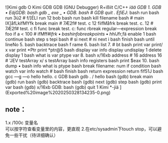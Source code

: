 ![Kimi gdb O Kimi GDB GDB (GNU Debugger) R+ißiit C/C++ *iää GDB 1. GDB • EäjGDB: bash gdb _ exe _ • GDB. bash # GDB quit . EfiEJ*: bash run bash run 3ü2 # f/]ÉLI run 12 bob bash run bash kill filename bash # main IX]åfLkifMYfk break main # 7Æ2f# test. c 12 fiifMåfrk break test. c. 12 # 7Æ2f# test. c fi func break test. c: func rbreak regular—expression break foo if a < 100 # ifMff#I$frk • bash info breakpoints • hhlJ%k: bash # info break delete 2 # 2 É9Yf,fä delete clear # bash disable 1 # 1 É91$fr,fä enable 1 bash continue bash step s tepi bash # si next # ni next i bash finish bash until lineNo 5. bash backtrace bash f rame 6. bash list 7. # bt bash print var print/ x var print *Ptr print *ptr@5 bash display var info display undisplay 1 delete display 1 bash what is var ptype var 8. bash x/16xb address # 16 address 16 # 'JEV testArray x/ s testArray bash info registers bash print $eax 10. bash dump • bash info what is ptype bash break filename: num if condition bash watch var info watch # bash finish bash return expression return fif51J bash gcc —g —o hello hello. c GDB bash gdb . / hello bash (gdb) break main (gdb) run bash (gdb) backtrace bash (gdb) next (gdb) step bash (gdb) print var bash (gdb) x/16xb GDB: bash (gdb) quit 1 Kimi *-jiä ](Exported%20image%2020250328134235-0.png)

## note：

1.x /100c 变量名  
可以按字符查看变量里的内容，更直观   2.在etc/sysadmin下touch stop，可以避免一些干扰（待详细确认）